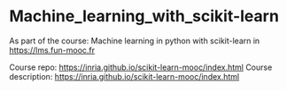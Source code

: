 # Machine_learning_with_scikit-learn
As part of the course: Machine learning in python with scikit-learn in https://lms.fun-mooc.fr

Course repo: https://inria.github.io/scikit-learn-mooc/index.html
Course description: https://inria.github.io/scikit-learn-mooc/index.html
